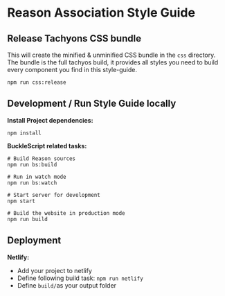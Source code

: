 # Reason Association Style Guide

## Release Tachyons CSS bundle

This will create the minified & unminified CSS bundle in the `css` directory.
The bundle is the full tachyos build, it provides all styles you need to build
every component you find in this style-guide.

```
npm run css:release
```


## Development / Run Style Guide locally

**Install Project dependencies:**

```
npm install
```

**BuckleScript related tasks:**

```
# Build Reason sources
npm run bs:build

# Run in watch mode
npm run bs:watch

# Start server for development
npm start

# Build the website in production mode
npm run build
```

## Deployment

**Netlify:**

- Add your project to netlify
- Define following build task: `npm run netlify`
- Define `build/`as your output folder
